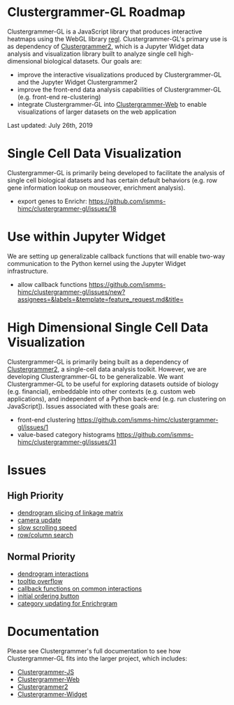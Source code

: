 # Clustergrammer-GL Roadmap
Clustergrammer-GL is a JavaScript library that produces interactive heatmaps using the WebGL library [regl](https://github.com/regl-project/regl). Clustergrammer-GL's primary use is as dependency of [Clustergrammer2](https://github.com/ismms-himc/clustergrammer2), which is a Jupyter Widget data analysis and visualization library built to analyze single cell high-dimensional biological datasets. Our goals are:

* improve the interactive visualizations produced by Clustergrammer-GL and the Jupyter Widget Clustergrammer2
* improve the front-end data analysis capabilities of Clustergrammer-GL (e.g. front-end re-clustering)
* integrate Clustergrammer-GL into [Clustergrammer-Web](http://github.com/maayanlab/clustergrammer-web) to enable visualizations of larger datasets on the web application

Last updated: July 26th, 2019


# Single Cell Data Visualization
Clustergrammer-GL is primarily being developed to facilitate the analysis of single cell biological datasets and has certain default behaviors (e.g. row gene information lookup on mouseover, enrichment analysis). 
* export genes to Enrichr: https://github.com/ismms-himc/clustergrammer-gl/issues/18

# Use within Jupyter Widget
We are setting up generalizable callback functions that will enable two-way communication to the Python kernel using the Jupyter Widget infrastructure. 
* allow callback functions https://github.com/ismms-himc/clustergrammer-gl/issues/new?assignees=&labels=&template=feature_request.md&title=


# High Dimensional Single Cell Data Visualization
Clustergrammer-GL is primarily being built as a dependency of [Clustergrammer2](https://github.com/ismms-himc/clustergrammer2), a single-cell data analysis toolkit. However, we are developing Clustergrammer-GL to be generalizable. We want Clustergrammer-GL to be useful for exploring datasets outside of biology (e.g. financial), embeddable into other contexts (e.g. custom web applications), and independent of a Python back-end (e.g. run clustering on JavaScript]). Issues associated with these goals are:

* front-end clustering https://github.com/ismms-himc/clustergrammer-gl/issues/1
* value-based category histograms https://github.com/ismms-himc/clustergrammer-gl/issues/31

# Issues
## High Priority
* [dendrogram slicing of linkage matrix](https://github.com/ismms-himc/clustergrammer-gl/issues/30)
* [camera update](https://github.com/ismms-himc/clustergrammer-gl/issues/19)
* [slow scrolling speed](https://github.com/ismms-himc/clustergrammer-gl/issues/36)
* [row/column search](https://github.com/ismms-himc/clustergrammer-gl/issues/23)

## Normal Priority
* [dendrogram interactions](https://github.com/ismms-himc/clustergrammer-gl/issues/18)
* [tooltip overflow](https://github.com/ismms-himc/clustergrammer-gl/issues/35)
* [callback functions on common interactions](https://github.com/ismms-himc/clustergrammer-gl/issues/32)
* [initial ordering button](https://github.com/ismms-himc/clustergrammer-gl/issues/24)
* [category updating for Enrichrgram](https://github.com/ismms-himc/clustergrammer-gl/issues/17)

# Documentation
Please see Clustergrammer's full documentation to see how Clustergrammer-GL fits into the larger project, which includes:
* [Clustergrammer-JS](https://github.com/maayanlab/clustergrammer)
* [Clustergrammer-Web](https://github.com/maayanlab/clustergrammer-web)
* [Clustergrammer2](https://github.com/ismms-himc/clustergrammer2)
* [Clustergrammer-Widget](https://github.com/maayanlab/clustergrammer-widget)

